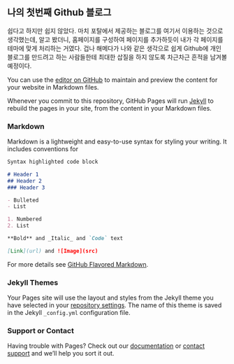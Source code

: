 ## 나의 첫번째 Github 블로그
쉽다고 하지만 쉽지 않았다.
마치 포탈에서 제공하는 블로그를 여기서 이용하는 것으로 생각했는데,
알고 봤더니, 홈페이지를 구성하여 페이지를 추가하듯이 내가 각 페이지를 테마에 맞게 처리하는 거였다.
겁나 해메다가 나와 같은 생각으로 쉽게 Github에 개인 블로그를 만드려고 하는 사람들한테
최대한 삽질을 하지 않도록 차근차근 흔적을 남겨볼 예정이다.

You can use the [editor on GitHub](https://github.com/choohc/choohc.github.io/edit/master/index.md) to maintain and preview the content for your website in Markdown files.

Whenever you commit to this repository, GitHub Pages will run [Jekyll](https://jekyllrb.com/) to rebuild the pages in your site, from the content in your Markdown files.

### Markdown

Markdown is a lightweight and easy-to-use syntax for styling your writing. It includes conventions for

```markdown
Syntax highlighted code block

# Header 1
## Header 2
### Header 3

- Bulleted
- List

1. Numbered
2. List

**Bold** and _Italic_ and `Code` text

[Link](url) and ![Image](src)
```

For more details see [GitHub Flavored Markdown](https://guides.github.com/features/mastering-markdown/).

### Jekyll Themes

Your Pages site will use the layout and styles from the Jekyll theme you have selected in your [repository settings](https://github.com/choohc/choohc.github.io/settings). The name of this theme is saved in the Jekyll `_config.yml` configuration file.

### Support or Contact

Having trouble with Pages? Check out our [documentation](https://help.github.com/categories/github-pages-basics/) or [contact support](https://github.com/contact) and we’ll help you sort it out.
